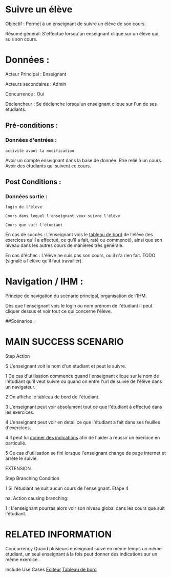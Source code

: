 # Suivre un élève


Objectif :  Permet à un enseignant de suivre un élève de son cours.

Résumé général: S'effectue lorsqu'un enseignant clique sur un élève qui suis son cours.

# Données :

Acteur Principal : Enseignant

Acteurs secondaires : Admin

Concurrence : Oui

Déclencheur : Se déclenche lorsqu'un enseignant clique sur l'un de ses étudiants.

## Pré-conditions :

### Données d'entrées :

	activité avant la modification

Avoir un compte enseignant dans la base de donnée.
Etre relié à un cours.
Avoir des étudiants qui suivent ce cours.


## Post Conditions :

### Données sortie :
	login de l'élève

	Cours dans lequel l'enseignant veux suivre l'élève

	Cours que suit l'étudiant


En cas de succès : L'enseignant vois le [tableau de bord](/tableaudebors.md) de l'élève (les exercices qu'il a effectué, ce qu'il a fait, raté ou commencé), ainsi que son niveau dans les autres cours de manières très générale.

En cas d'échec : L'élève ne suis pas son cours, ou il n'a rien fait. TODO (signalé a l'élève qu'il faut travailler).

# Navigation / IHM  :

Principe de navigation du scénario principal, organisation de l'IHM.

Dès que l'enseignant vois le login ou nom prénom de l'étudiant il peut cliquer dessus et voir tout ce qui concerne l'élève.

##Scénarios :

# MAIN SUCCESS SCENARIO

Step    Action

S    L'enseignant voit le nom d'un étudiant et peut le suivre.

1    Ce cas d'utilisation commence quand l'enseignant clique sur le nom de l'étudiant qu'il veut suivre ou quand on entre l'url de suivie de l'élève dans un navigateur.

2    On affiche le tableau de bord de l'étudiant.

3    L'enseignant peut voir absolument tout ce que l'étudiant à effectué dans les exercices.

4	 L'enseignant peut voir en detail ce que l'étudiant a fait dans ses feuilles d'exercices.

4	 Il peut lui [donner des indications](/editeur.md) afin de l'aider a réussir un exercice en particulié.

5    Ce cas d'utilisation se fini lorsque l'enseignant change de page internet et arrète le suivie.

EXTENSION 

Step    Branching Condition

1	 Si l'étudiant ne suit aucun cours de l'enseignant. Etape 4

na.  Action causing branching:

1 : L'enseignant pourras alors voir son niveau global dans les cours que suit l'étudiant.


# RELATED INFORMATION

Concurrency    Quand plusieurs enseignant suive en même temps un même étudiant, un seul enseignant à la fois peut donner des indications sur un même exercice.

Include Use Cases    [Editeur](/editeur.md) [Tableau de bord](/tableaudebors.md)
 
<!---
Author : Jordan
Validator : name
-->